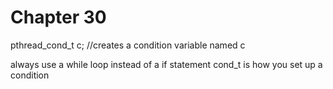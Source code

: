 # Chapter 30
pthread_cond_t c; //creates a condition variable named c

always use a while loop instead of a if statement
cond_t is how you set up a condition
